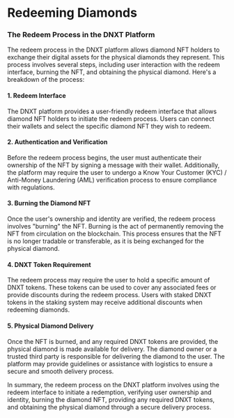 # Redeeming Diamonds

### The Redeem Process in the DNXT Platform

The redeem process in the DNXT platform allows diamond NFT holders to exchange their digital assets for the physical diamonds they represent. This process involves several steps, including user interaction with the redeem interface, burning the NFT, and obtaining the physical diamond. Here's a breakdown of the process:

#### 1. Redeem Interface

The DNXT platform provides a user-friendly redeem interface that allows diamond NFT holders to initiate the redeem process. Users can connect their wallets and select the specific diamond NFT they wish to redeem.

#### 2. Authentication and Verification

Before the redeem process begins, the user must authenticate their ownership of the NFT by signing a message with their wallet. Additionally, the platform may require the user to undergo a Know Your Customer (KYC) / Anti-Money Laundering (AML) verification process to ensure compliance with regulations.

#### 3. Burning the Diamond NFT

Once the user's ownership and identity are verified, the redeem process involves "burning" the NFT. Burning is the act of permanently removing the NFT from circulation on the blockchain. This process ensures that the NFT is no longer tradable or transferable, as it is being exchanged for the physical diamond.

#### 4. DNXT Token Requirement

The redeem process may require the user to hold a specific amount of DNXT tokens. These tokens can be used to cover any associated fees or provide discounts during the redeem process. Users with staked DNXT tokens in the staking system may receive additional discounts when redeeming diamonds.

#### 5. Physical Diamond Delivery

Once the NFT is burned, and any required DNXT tokens are provided, the physical diamond is made available for delivery. The diamond owner or a trusted third party is responsible for delivering the diamond to the user. The platform may provide guidelines or assistance with logistics to ensure a secure and smooth delivery process.

In summary, the redeem process on the DNXT platform involves using the redeem interface to initiate a redemption, verifying user ownership and identity, burning the diamond NFT, providing any required DNXT tokens, and obtaining the physical diamond through a secure delivery process.
